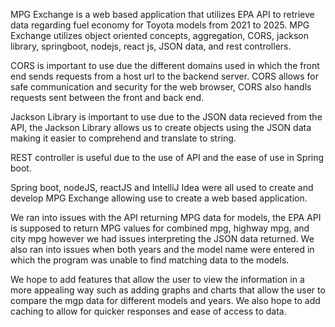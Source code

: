 MPG Exchange is a web based application that utilizes EPA API to retrieve data regarding fuel economy for Toyota models from 2021 to 2025. MPG Exchange utilizes object oriented concepts, aggregation, CORS, jackson library, springboot, nodejs, react js, JSON data, and rest controllers.

CORS is important to use due the different domains used in which the front end sends requests from a host url to the backend server. CORS allows for safe communication and security for the web browser, CORS also handls requests sent between the front and back end.

Jackson Library is important to use due to the JSON data recieved from the API, the Jackson Library allows us to create objects using the JSON data making it easier to comprehend and translate to string.

REST controller is useful due to the use of API and the ease of use in Spring boot.

Spring boot, nodeJS, reactJS and IntelliJ Idea were all used to create and develop MPG Exchange allowing use to create a web based application.

We ran into issues with the API returning MPG data for models, the EPA API is supposed to return MPG values for combined mpg, highway mpg, and city mpg however we had issues interpreting the JSON data returned. We also ran into issues when both years and the model name were entered in which the program was unable to find matching data to the models.

We hope to add features that allow the user to view the information in a more appealing way such as adding graphs and charts that allow the user to compare the mgp data for different models and years. We also hope to add caching to allow for quicker responses and ease of access to data.
